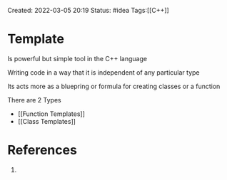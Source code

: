 Created: 2022-03-05 20:19
Status: #idea
Tags:[[C++]]
# Template
Is powerful but simple tool in the C++ language

Writing code in a way that it is independent of any particular type

Its acts more as a bluepring or formula for creating classes or a function

There are 2 Types
* [[Function Templates]]
* [[Class Templates]]




# References
1.
